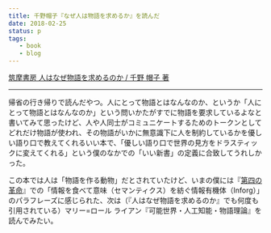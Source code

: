 ```yaml
---
title: 千野帽子『なぜ人は物語を求めるか』を読んだ
date: 2018-02-25
status: p
tags:
   - book
   - blog
---
```


[筑摩書房 人はなぜ物語を求めるのか / 千野 帽子 著](http://www.chikumashobo.co.jp/product/9784480689795/)

---

帰省の行き帰りで読んだやつ。人にとって物語とはなんなのか、というか「人にとって物語とはなんなのか」という問いかたがすでに物語を要求しているよなと書いてみて思ったけど、人や人同士がコミュニケートするためのトークンとしてどれだけ物語が使われ、その物語がいかに無意識下に人を制約しているかを優しい語り口で教えてくれるいい本で、「優しい語り口で世界の見方をドラスティックに変えてくれる」という僕のなかでの「いい新書」の定義に合致してうれしかった。

この本では人は「物語を作る動物」だとされていたけど、いまの僕には『[第四の革命](/2017/11/02/201711/the-4th-revolution/)』での「情報を食べて意味（セマンティクス）を紡ぐ情報有機体（Inforg）」のパラフレーズに感じられた、次は（『人はなぜ物語を求めるのか』でも何度も引用されている）マリー=ロール ライアン『可能世界・人工知能・物語理論』を読んでみたい。
